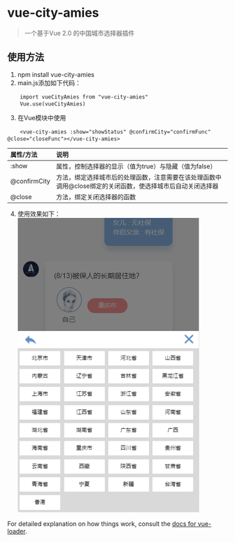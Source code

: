 # vue-city-amies

>一个基于Vue 2.0 的中国城市选择器插件

## 使用方法

1. npm install vue-city-amies
2. main.js添加如下代码：
```
	import vueCityAmies from "vue-city-amies"
	Vue.use(vueCityAmies)
```
3. 在Vue模块中使用
```
	<vue-city-amies :show="showStatus" @confirmCity="confirmFunc" @close="closeFunc"></vue-city-amies>
```
|属性/方法|说明|
|:---|:---|
|:show|属性，控制选择器的显示（值为true）与隐藏（值为false）|
|@confirmCity|方法，绑定选择城市后的处理函数，注意需要在该处理函数中调用@close绑定的关闭函数，使选择城市后自动关闭选择器|
|@close|方法，绑定关闭选择器的函数|
4. 使用效果如下：
![](https://github.com/yangmei945/vue-city-amies/blob/master/src/assets/example.png) 

For detailed explanation on how things work, consult the [docs for vue-loader](http://vuejs.github.io/vue-loader).
